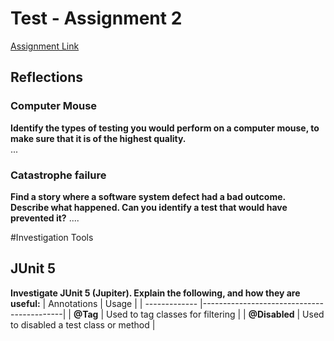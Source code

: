# Test - Assignment 2 
[Assignment Link](https://app.peergrade.io/assignment/caf82028-e3c5-4dc1-b7ba-92e588bc7c51/attachment)   
  
  
## Reflections  
  
  
### Computer Mouse 
**Identify the types of testing you would perform on a computer mouse, to make sure that it is of the highest quality.**  
...
  
  
### Catastrophe failure
**Find a story where a software system defect had a bad outcome. Describe what happened. Can you identify a test that would have prevented it?**
....

#Investigation Tools
## JUnit 5
**Investigate JUnit 5 (Jupiter). Explain the following, and how they are useful:**
| Annotations        | Usage                                |
| ------------- |-------------------------------------------|
| **@Tag**      | Used to tag classes for filtering         |
| **@Disabled** | Used to disabled a test class or method   |